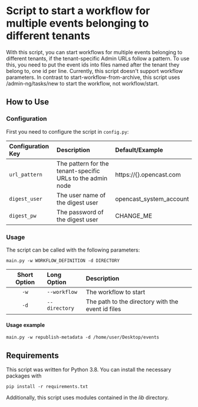 # Script to start a workflow for multiple events belonging to different tenants

With this script, you can start workflows for multiple events belonging to different tenants, if the tenant-specific 
Admin URLs follow a pattern. To use this, you need to put the event ids into files named after the tenant they belong 
to, one id per line.
Currently, this script doesn't support workflow parameters. In contrast to start-workflow-from-archive, this script uses
/admin-ng/tasks/new to start the workflow, not workflow/start.

## How to Use

### Configuration

First you need to configure the script in `config.py`:

| Configuration Key | Description                                                 | Default/Example         |
| :---------------- | :---------------------------------------------------------- | :---------------------- |
| `url_pattern`      | The pattern for the tenant-specific URLs to the admin node  | https://{}.opencast.com |
| `digest_user`     | The user name of the digest user                            | opencast_system_account |
| `digest_pw`       | The password of the digest user                             | CHANGE_ME               |

### Usage

The script can be called with the following parameters:

`main.py -w WORKFLOW_DEFINITION -d DIRECTORY`

| Short Option | Long Option   | Description                                       |
| :----------: | :------------ | :------------------------------------------------ |
| `-w`         | `--workflow`  | The workflow to start                             |
| `-d`         | `--directory` | The path to the directory with the event id files |

#### Usage example

`main.py -w republish-metadata -d /home/user/Desktop/events`

## Requirements

This script was written for Python 3.8. You can install the necessary packages with

`pip install -r requirements.txt`

Additionally, this script uses modules contained in the _lib_ directory.